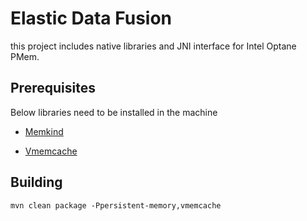 # Elastic Data Fusion

this project includes native libraries and JNI interface for Intel Optane PMem.

## Prerequisites
Below libraries need to be installed in the machine

- [Memkind](http://memkind.github.io/memkind/)

- [Vmemcache](https://github.com/pmem/vmemcache)

## Building

```
mvn clean package -Ppersistent-memory,vmemcache
```
